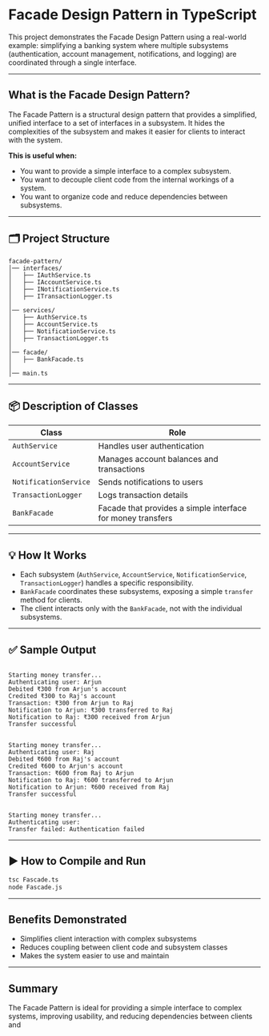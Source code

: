 # Facade Design Pattern in TypeScript

This project demonstrates the Facade Design Pattern using a real-world example: simplifying a banking system where multiple subsystems (authentication, account management, notifications, and logging) are coordinated through a single interface.

---

## What is the Facade Design Pattern?

The Facade Pattern is a structural design pattern that provides a simplified, unified interface to a set of interfaces in a subsystem. It hides the complexities of the subsystem and makes it easier for clients to interact with the system.

**This is useful when:**
- You want to provide a simple interface to a complex subsystem.
- You want to decouple client code from the internal workings of a system.
- You want to organize code and reduce dependencies between subsystems.

---

## 🗂️ Project Structure

```
facade-pattern/
│── interfaces/
│   ├── IAuthService.ts
│   ├── IAccountService.ts
│   ├── INotificationService.ts
│   ├── ITransactionLogger.ts
│
│── services/
│   ├── AuthService.ts
│   ├── AccountService.ts
│   ├── NotificationService.ts
│   ├── TransactionLogger.ts
│
│── facade/
│   ├── BankFacade.ts
│
│── main.ts

```

---

## 📦 Description of Classes

| Class                | Role                                                         |
|----------------------|--------------------------------------------------------------|
| `AuthService`        | Handles user authentication                                  |
| `AccountService`     | Manages account balances and transactions                    |
| `NotificationService`| Sends notifications to users                                 |
| `TransactionLogger`  | Logs transaction details                                     |
| `BankFacade`         | Facade that provides a simple interface for money transfers  |

---

## 💡 How It Works

- Each subsystem (`AuthService`, `AccountService`, `NotificationService`, `TransactionLogger`) handles a specific responsibility.
- `BankFacade` coordinates these subsystems, exposing a simple `transfer` method for clients.
- The client interacts only with the `BankFacade`, not with the individual subsystems.

---

## ✅ Sample Output

```

Starting money transfer...
Authenticating user: Arjun
Debited ₹300 from Arjun's account
Credited ₹300 to Raj's account
Transaction: ₹300 from Arjun to Raj
Notification to Arjun: ₹300 transferred to Raj
Notification to Raj: ₹300 received from Arjun
Transfer successful


Starting money transfer...
Authenticating user: Raj
Debited ₹600 from Raj's account
Credited ₹600 to Arjun's account
Transaction: ₹600 from Raj to Arjun
Notification to Raj: ₹600 transferred to Arjun
Notification to Arjun: ₹600 received from Raj
Transfer successful


Starting money transfer...
Authenticating user:
Transfer failed: Authentication failed
```

---

## ▶️ How to Compile and Run

```sh
tsc Fascade.ts
node Fascade.js
```

---

## Benefits Demonstrated

- Simplifies client interaction with complex subsystems
- Reduces coupling between client code and subsystem classes
- Makes the system easier to use and maintain

---

## Summary

The Facade Pattern is ideal for providing a simple interface to complex systems, improving usability, and reducing dependencies between clients and